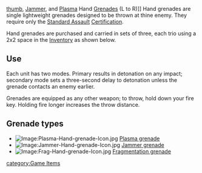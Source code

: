 [thumb](image:Hand-grenades.md.jpg),
[Jammer](Jammer_grenade.md), and
[Plasma](Plasma_grenade.md) Hand [Grenades](Grenade.md)
(L to R)\]\] Hand grenades are single lightweight grenades designed to
be thrown at thine enemy. They require only the [Standard
Assault](Standard_Assault.md)
[Certification](Certification.md).

Hand grenades are purchased and carried in sets of three, each trio
using a 2x2 space in the [Inventory](Inventory.md) as shown
below.

## Use

Each unit has two modes. Primary results in detonation on any impact;
secondary mode sets a three-second delay to detonation unless the
grenade contacts an enemy earlier.

Grenades are equipped as any other weapon; to throw, hold down your fire
key. Holding fire longer increases the throw distance.

## Grenade types

- ![Image:Plasma-Hand-grenade-Icon.jpg](Plasma-Hand-grenade-Icon.md.jpg "fig:Image:Plasma-Hand-grenade-Icon.jpg")
  [Plasma grenade](Plasma_grenade.md)
- ![Image:Jammer-Hand-grenade-Icon.jpg](Jammer-Hand-grenade-Icon.md.jpg "fig:Image:Jammer-Hand-grenade-Icon.jpg")
  [Jammer grenade](Jammer_grenade.md)
- ![Image:Frag-Hand-grenade-Icon.jpg](Frag-Hand-grenade-Icon.md.jpg "fig:Image:Frag-Hand-grenade-Icon.jpg")
  [Fragmentation grenade](Fragmentation_grenade.md)

[category:Game Items](category:Game_Items.md)
